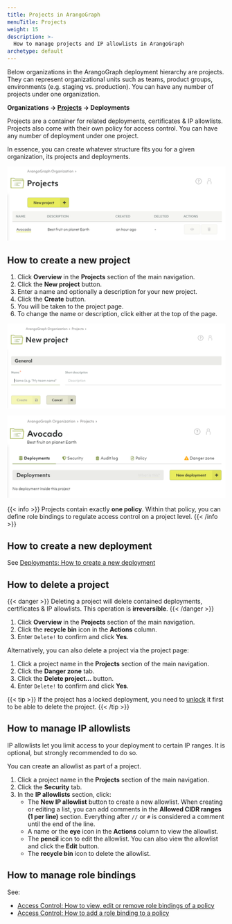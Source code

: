 ```yaml
---
title: Projects in ArangoGraph
menuTitle: Projects
weight: 15
description: >-
  How to manage projects and IP allowlists in ArangoGraph
archetype: default
---
```

Below organizations in the ArangoGraph deployment hierarchy are projects. They can
represent organizational units such as teams, product groups, environments
(e.g. staging vs. production). You can have any number of projects under one
organization.

**Organizations → <u>Projects</u> → Deployments**

Projects are a container for related deployments, certificates & IP allowlists.
Projects also come with their own policy for access control. You can have any
number of deployment under one project.

In essence, you can create whatever structure fits you for a given organization,
its projects and deployments.

![ArangoGraph Projects Overview](../../images/arangograph-projects-overview.png)

## How to create a new project

1. Click __Overview__ in the __Projects__ section of the main navigation.
2. Click the __New project__ button.
3. Enter a name and optionally a description for your new project.
4. Click the __Create__ button.
5. You will be taken to the project page.
6. To change the name or description, click either at the top of the page.

![ArangoGraph New Project](../../images/arangograph-new-project.png)

![ArangoGraph Project Summary](../../images/arangograph-project.png)

{{< info >}}
Projects contain exactly **one policy**. Within that policy, you can define
role bindings to regulate access control on a project level.
{{< /info >}}

## How to create a new deployment

See [Deployments: How to create a new deployment](deployments/_index.md#how-to-create-a-new-deployment)

## How to delete a project

{{< danger >}}
Deleting a project will delete contained deployments, certificates & IP allowlists.
This operation is **irreversible**.
{{< /danger >}}

1. Click __Overview__ in the __Projects__ section of the main navigation.
2. Click the __recycle bin__ icon in the __Actions__ column.
3. Enter `Delete!` to confirm and click __Yes__.

Alternatively, you can also delete a project via the project page:

1. Click a project name in the __Projects__ section of the main navigation.
2. Click the __Danger zone__ tab.
3. Click the __Delete project...__ button.
4. Enter `Delete!` to confirm and click __Yes__.

{{< tip >}}
If the project has a locked deployment, you need to [unlock](security-and-access-control/_index.md#locked-resources)
it first to be able to delete the project.
{{< /tip >}}

## How to manage IP allowlists

IP allowlists let you limit access to your deployment to certain IP ranges.
It is optional, but strongly recommended to do so.

You can create an allowlist as part of a project.

1. Click a project name in the __Projects__ section of the main navigation.
2. Click the __Security__ tab.
3. In the __IP allowlists__ section, click:
   - The __New IP allowlist__ button to create a new allowlist.
     When creating or editing a list, you can add comments
     in the __Allowed CIDR ranges (1 per line)__ section. 
     Everything after `//` or `#` is considered a comment until the end of the line.
   - A name or the __eye__ icon in the __Actions__ column to view the allowlist.
   - The __pencil__ icon to edit the allowlist.
     You can also view the allowlist and click the __Edit__ button.
   - The __recycle bin__ icon to delete the allowlist.

## How to manage role bindings

See:
- [Access Control: How to view, edit or remove role bindings of a policy](security-and-access-control/_index.md#how-to-view-edit-or-remove-role-bindings-of-a-policy)
- [Access Control: How to add a role binding to a policy](security-and-access-control/_index.md#how-to-add-a-role-binding-to-a-policy)
